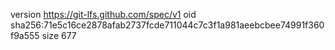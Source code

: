 version https://git-lfs.github.com/spec/v1
oid sha256:71e5c16ce2878afab2737fcde711044c7c3f1a981aeebcbee74991f360f9a555
size 677
